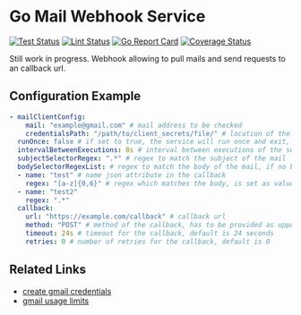 # Go Mail Webhook Service

[![Test Status](https://github.com/jo-hoe/go-mail-webhook-service/workflows/test/badge.svg)](https://github.com/jo-hoe/go-mail-webhook-service/actions?workflow=test)
[![Lint Status](https://github.com/jo-hoe/go-mail-webhook-service/workflows/lint/badge.svg)](https://github.com/jo-hoe/go-mail-webhook-service/actions?workflow=lint)
[![Go Report Card](https://goreportcard.com/badge/github.com/jo-hoe/go-mail-webhook-service)](https://goreportcard.com/report/github.com/jo-hoe/go-mail-webhook-service)
[![Coverage Status](https://coveralls.io/repos/github/jo-hoe/go-mail-webhook-service/badge.svg?branch=main)](https://coveralls.io/github/jo-hoe/go-mail-webhook-service?branch=main)

Still work in progress.
Webhook allowing to pull mails and send requests to an callback url.

## Configuration Example

```yaml
- mailClientConfig: 
    mail: "example@gmail.com" # mail address to be checked
    credentialsPath: "/path/to/client_secrets/file/" # location of the credentials files for the mail client
  runOnce: false # if set to true, the service will run once and exit, default is false
  intervalBetweenExecutions: 0s # interval between executions of the service, default is 0 seconds
  subjectSelectorRegex: ".*" # regex to match the subject of the mail
  bodySelectorRegexList: # regex to match the body of the mail, if no body is needed do not set this
  - name: "test" # name json attribute in the callback 
    regex: "[a-z]{0,6}" # regex which matches the body, is set as value of the json attribute
  - name: "test2"
    regex: ".*"
  callback:
    url: "https://example.com/callback" # callback url
    method: "POST" # method of the callback, has to be provided as uppercase string
    timeout: 24s # timeout for the callback, default is 24 seconds
    retries: 0 # number of retries for the callback, default is 0
```

## Related Links

- [create gmail credentials](https://developers.google.com/gmail/api/auth/web-server#create_a_client_id_and_client_secret)
- [gmail usage limits](https://developers.google.com/gmail/api/reference/quota)
